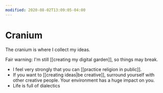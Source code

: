 ```yaml
---
modified: 2020-08-02T13:09:05-04:00
---
```


# Cranium

The cranium is where I collect my ideas.

Fair warning: I'm still [[creating my digital garden]], so things may break.

* I feel very strongly that you can [[practice religion in public]].
* If you want to [[creating ideas|be creative]], surround yourself with other creative people. Your environment has a huge impact on you.
* Life is full of dialectics